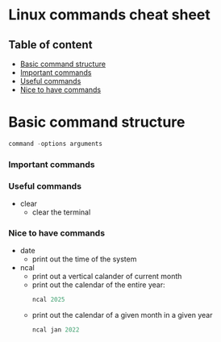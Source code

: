 # Linux commands cheat sheet

## Table of content
* [Basic command structure](#basic-command-structure)
* [Important commands](#important-commands)
* [Useful commands](#useful-commands)
* [Nice to have commands](#nice-to-have-commands)

# Basic command structure
```s
command -options arguments
```

### Important commands

### Useful commands
* clear
  * clear the terminal

### Nice to have commands
* date
  * print out the time of the system
* ncal 
  * print out a vertical calander of current month
  * print out the calendar of the entire year: 
    ```s
    ncal 2025
    ```
  * print out the calendar of a given month in a given year
    ```s
    ncal jan 2022
    ```
